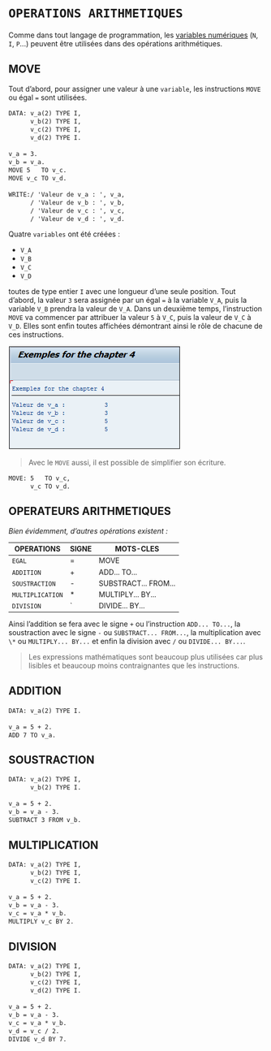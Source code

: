# **`OPERATIONS ARITHMETIQUES`**

Comme dans tout langage de programmation, les [variables numériques](../01%20-%20Variables/01%20-%20variables.md) (`N`, `I`, `P`...) peuvent être utilisées dans des opérations arithmétiques.

## **MOVE**

Tout d’abord, pour assigner une valeur à une `variable`, les instructions `MOVE` ou égal `=` sont utilisées.

```JS
DATA: v_a(2) TYPE I,
      v_b(2) TYPE I,
      v_c(2) TYPE I,
      v_d(2) TYPE I.

v_a = 3.
v_b = v_a.
MOVE 5   TO v_c.
MOVE v_c TO v_d.

WRITE:/ 'Valeur de v_a : ', v_a,
      / 'Valeur de v_b : ', v_b,
      / 'Valeur de v_c : ', v_c,
      / 'Valeur de v_d : ', v_d.
```

Quatre `variables` ont été créées :

- `V_A`
- `V_B`
- `V_C`
- `V_D`

toutes de type entier `I` avec une longueur d’une seule position. Tout d’abord, la valeur `3` sera assignée par un égal `=` à la variable `V_A`, puis la variable `V_B` prendra la valeur de `V_A`. Dans un deuxième temps, l’instruction `MOVE` va commencer par attribuer la valeur `5` à `V_C`, puis la valeur de `V_C` à `V_D`. Elles sont enfin toutes affichées démontrant ainsi le rôle de chacune de ces instructions.

![](../99%20-%20Ressources/01_Variables%20-%2003%20-%2001.png)

> Avec le `MOVE` aussi, il est possible de simplifier son écriture.

```JS
MOVE: 5   TO v_c,
      v_c TO v_d.
```

## **OPERATEURS ARITHMETIQUES**

_Bien évidemment, d’autres opérations existent :_

| **OPERATIONS**   | **SIGNE** | **MOTS-CLES**        |
| ---------------- | --------- | -------------------- |
| `EGAL`           | =         | MOVE                 |
| `ADDITION`       | +         | ADD... TO...         |
| `SOUSTRACTION`   | -         | SUBSTRACT... FROM... |
| `MULTIPLICATION` | \*        | MULTIPLY... BY...    |
| `DIVISION`       | `         | DIVIDE... BY...      |

Ainsi l’addition se fera avec le signe `+` ou l’instruction `ADD... TO...`, la soustraction avec le signe `-` ou `SUBSTRACT... FROM...`, la multiplication avec `\*` ou `MULTIPLY... BY...` et enfin la division avec `/` ou `DIVIDE... BY...`.

> Les expressions mathématiques sont beaucoup plus utilisées car plus lisibles et beaucoup moins contraignantes que les instructions.

## **ADDITION**

```JS
DATA: v_a(2) TYPE I.

v_a = 5 + 2.
ADD 7 TO v_a.
```

## **SOUSTRACTION**

```JS
DATA: v_a(2) TYPE I,
      v_b(2) TYPE I.

v_a = 5 + 2.
v_b = v_a - 3.
SUBTRACT 3 FROM v_b.
```

## **MULTIPLICATION**

```JS
DATA: v_a(2) TYPE I,
      v_b(2) TYPE I,
      v_c(2) TYPE I.

v_a = 5 + 2.
v_b = v_a - 3.
v_c = v_a * v_b.
MULTIPLY v_c BY 2.
```

## **DIVISION**

```JS
DATA: v_a(2) TYPE I,
      v_b(2) TYPE I,
      v_c(2) TYPE I,
      v_d(2) TYPE I.

v_a = 5 + 2.
v_b = v_a - 3.
v_c = v_a * v_b.
v_d = v_c / 2.
DIVIDE v_d BY 7.
```
